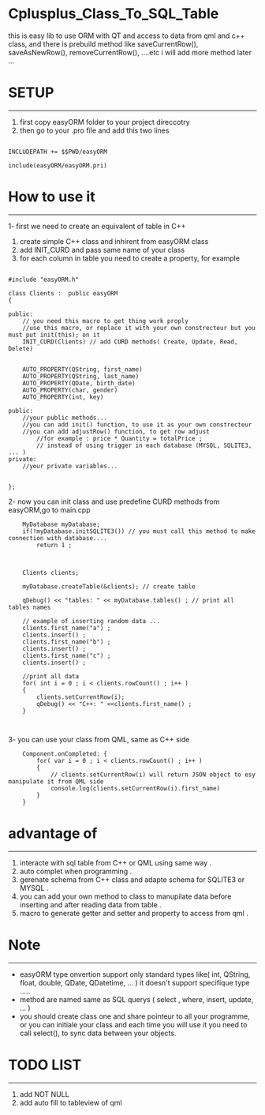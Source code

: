 # Cplusplus_Class_To_SQL_Table
this is easy lib to use ORM with QT and access to data from qml and c++ class, and there is prebuild method like
saveCurrentRow(), saveAsNewRow(), removeCurrentRow(), ....etc
i will add more method later ...

# SETUP
-------
1) first copy easyORM folder to your project direccotry
2) then go to your .pro file and add this two lines

```

INCLUDEPATH += $$PWD/easyORM

include(easyORM/easyORM.pri)

```

# How to use it
----------------
1- first we need to create an equivalent  of table in C++
1) create simple C++ class and inhirent from easyORM class
2) add INIT_CURD and pass same name of your class
3) for each column in table you need to create a property, for example

```

#include "easyORM.h"

class Clients :  public easyORM
{

public:
    // you need this macro to get thing work proply
    //use this macro, or replace it with your own constrecteur but you must put init(this); on it
    INIT_CURD(Clients) // add CURD methods( Create, Update, Read, Delete)


    AUTO_PROPERTY(QString, first_name)
    AUTO_PROPERTY(QString, last_name)
    AUTO_PROPERTY(QDate, birth_date)
    AUTO_PROPERTY(char, gender)
    AUTO_PROPERTY(int, key)

public:
    //your public methods...
    //you can add init() function, to use it as your own constrecteur
    //you can add adjustRow() function, to get row adjust
        //for example : price * Quantity = totalPrice ;
        // instead of using trigger in each database (MYSQL, SQLITE3, ... )
private:
    //your private variables...


};

```
2- now you can init class and use predefine CURD methods from easyORM,go to main.cpp

```
    MyDatabase myDatabase;
    if(!myDatabase.initSQLITE3()) // you must call this method to make connection with database....
        return 1 ;
        
    
    
    Clients clients; 
    
    myDatabase.createTable(&clients); // create table 
    
    qDebug() << "tables: " << myDatabase.tables() ; // print all tables names
    
    // example of inserting random data ...
    clients.first_name("a") ; 
    clients.insert() ;
    clients.first_name("b") ; 
    clients.insert() ;
    clients.first_name("c") ; 
    clients.insert() ;
    
    //print all data
    for( int i = 0 ; i < clients.rowCount() ; i++ )
    {
        clients.setCurrentRow(i);
        qDebug() << "C++: " <<clients.first_name() ;
    }



```

3- you can use your class from QML, same as C++ side

```
    Component.onCompleted: {
        for( var i = 0 ; i < clients.rowCount() ; i++ )
        {
            // clients.setCurrentRow(i) will return JSON object to esy manipulate it from QML side
            console.log(clients.setCurrentRow(i).first_name)
        }
    }
```
# advantage of
--------------
1. interacte with sql table from C++ or QML using same way .
2. auto complet when programming .
3. gerenate schema from C++ class and adapte schema for SQLITE3 or MYSQL .
4. you can add your own method to class to manupilate data before inserting and after reading data from table .
5. macro to generate getter and setter and property to access from qml .


# Note
-------
- easyORM type onvertion support only standard types like( int, QString, float, double, QDate, QDatetime, ... ) 
it doesn't support specifique type .....
- method are named same as SQL querys ( select , where, insert, update, ... ) 
- you should create class one and share pointeur to all your programme, or you can initiale your class and each time you will use it you need to call select(), to sync data between your objects.

# TODO LIST
------------
1) add NOT NULL
2) add auto fill to tableview of qml

